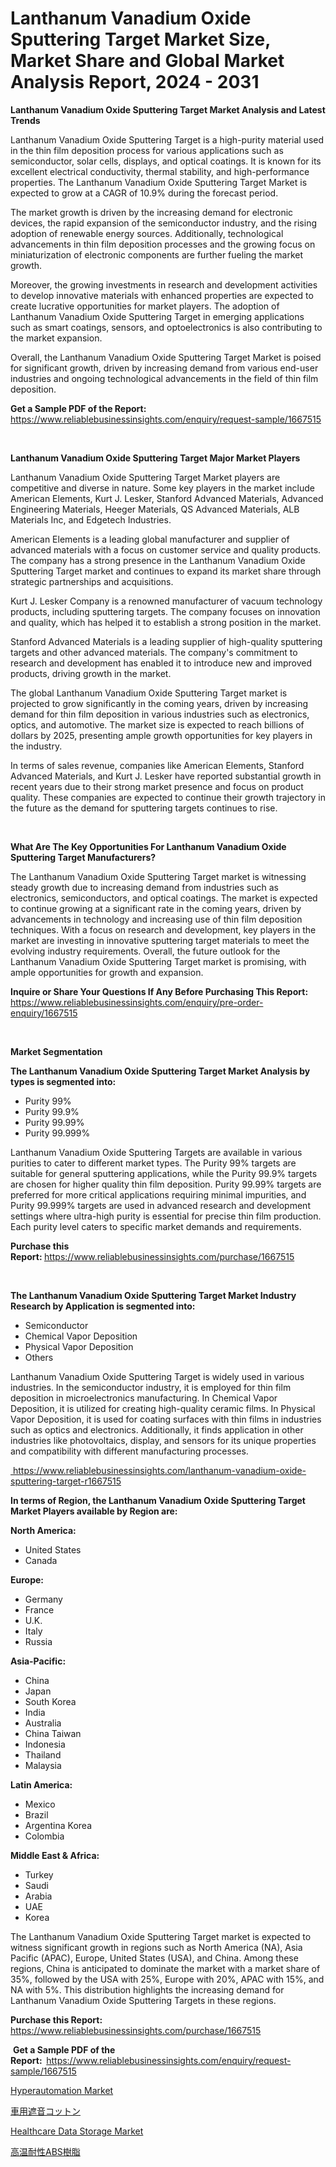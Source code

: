 <p><h1>Lanthanum Vanadium Oxide Sputtering Target Market Size, Market Share and Global Market Analysis Report, 2024 - 2031</h1></p><p><strong>Lanthanum Vanadium Oxide Sputtering Target Market Analysis and Latest Trends</strong></p>
<p><p>Lanthanum Vanadium Oxide Sputtering Target is a high-purity material used in the thin film deposition process for various applications such as semiconductor, solar cells, displays, and optical coatings. It is known for its excellent electrical conductivity, thermal stability, and high-performance properties. The Lanthanum Vanadium Oxide Sputtering Target Market is expected to grow at a CAGR of 10.9% during the forecast period.</p><p>The market growth is driven by the increasing demand for electronic devices, the rapid expansion of the semiconductor industry, and the rising adoption of renewable energy sources. Additionally, technological advancements in thin film deposition processes and the growing focus on miniaturization of electronic components are further fueling the market growth.</p><p>Moreover, the growing investments in research and development activities to develop innovative materials with enhanced properties are expected to create lucrative opportunities for market players. The adoption of Lanthanum Vanadium Oxide Sputtering Target in emerging applications such as smart coatings, sensors, and optoelectronics is also contributing to the market expansion.</p><p>Overall, the Lanthanum Vanadium Oxide Sputtering Target Market is poised for significant growth, driven by increasing demand from various end-user industries and ongoing technological advancements in the field of thin film deposition.</p></p>
<p><strong>Get a Sample PDF of the Report:&nbsp;</strong> <a href="https://www.reliablebusinessinsights.com/enquiry/request-sample/1667515">https://www.reliablebusinessinsights.com/enquiry/request-sample/1667515</a></p>
<p>&nbsp;</p>
<p><strong>Lanthanum Vanadium Oxide Sputtering Target Major Market Players</strong></p>
<p><p>Lanthanum Vanadium Oxide Sputtering Target Market players are competitive and diverse in nature. Some key players in the market include American Elements, Kurt J. Lesker, Stanford Advanced Materials, Advanced Engineering Materials, Heeger Materials, QS Advanced Materials, ALB Materials Inc, and Edgetech Industries.</p><p>American Elements is a leading global manufacturer and supplier of advanced materials with a focus on customer service and quality products. The company has a strong presence in the Lanthanum Vanadium Oxide Sputtering Target market and continues to expand its market share through strategic partnerships and acquisitions.</p><p>Kurt J. Lesker Company is a renowned manufacturer of vacuum technology products, including sputtering targets. The company focuses on innovation and quality, which has helped it to establish a strong position in the market.</p><p>Stanford Advanced Materials is a leading supplier of high-quality sputtering targets and other advanced materials. The company's commitment to research and development has enabled it to introduce new and improved products, driving growth in the market.</p><p>The global Lanthanum Vanadium Oxide Sputtering Target market is projected to grow significantly in the coming years, driven by increasing demand for thin film deposition in various industries such as electronics, optics, and automotive. The market size is expected to reach billions of dollars by 2025, presenting ample growth opportunities for key players in the industry.</p><p>In terms of sales revenue, companies like American Elements, Stanford Advanced Materials, and Kurt J. Lesker have reported substantial growth in recent years due to their strong market presence and focus on product quality. These companies are expected to continue their growth trajectory in the future as the demand for sputtering targets continues to rise.</p></p>
<p>&nbsp;</p>
<p><strong>What Are The Key Opportunities For Lanthanum Vanadium Oxide Sputtering Target Manufacturers?</strong></p>
<p><p>The Lanthanum Vanadium Oxide Sputtering Target market is witnessing steady growth due to increasing demand from industries such as electronics, semiconductors, and optical coatings. The market is expected to continue growing at a significant rate in the coming years, driven by advancements in technology and increasing use of thin film deposition techniques. With a focus on research and development, key players in the market are investing in innovative sputtering target materials to meet the evolving industry requirements. Overall, the future outlook for the Lanthanum Vanadium Oxide Sputtering Target market is promising, with ample opportunities for growth and expansion.</p></p>
<p><strong>Inquire or Share Your Questions If Any Before Purchasing This Report:</strong> <a href="https://www.reliablebusinessinsights.com/enquiry/pre-order-enquiry/1667515">https://www.reliablebusinessinsights.com/enquiry/pre-order-enquiry/1667515</a></p>
<p>&nbsp;</p>
<p><strong>Market Segmentation</strong></p>
<p><strong>The Lanthanum Vanadium Oxide Sputtering Target Market Analysis by types is segmented into:</strong></p>
<p><ul><li>Purity 99%</li><li>Purity 99.9%</li><li>Purity 99.99%</li><li>Purity 99.999%</li></ul></p>
<p><p>Lanthanum Vanadium Oxide Sputtering Targets are available in various purities to cater to different market types. The Purity 99% targets are suitable for general sputtering applications, while the Purity 99.9% targets are chosen for higher quality thin film deposition. Purity 99.99% targets are preferred for more critical applications requiring minimal impurities, and Purity 99.999% targets are used in advanced research and development settings where ultra-high purity is essential for precise thin film production. Each purity level caters to specific market demands and requirements.</p></p>
<p><strong>Purchase this Report:&nbsp;</strong><a href="https://www.reliablebusinessinsights.com/purchase/1667515">https://www.reliablebusinessinsights.com/purchase/1667515</a></p>
<p>&nbsp;</p>
<p><strong>The Lanthanum Vanadium Oxide Sputtering Target Market Industry Research by Application is segmented into:</strong></p>
<p><ul><li>Semiconductor</li><li>Chemical Vapor Deposition</li><li>Physical Vapor Deposition</li><li>Others</li></ul></p>
<p><p>Lanthanum Vanadium Oxide Sputtering Target is widely used in various industries. In the semiconductor industry, it is employed for thin film deposition in microelectronics manufacturing. In Chemical Vapor Deposition, it is utilized for creating high-quality ceramic films. In Physical Vapor Deposition, it is used for coating surfaces with thin films in industries such as optics and electronics. Additionally, it finds application in other industries like photovoltaics, display, and sensors for its unique properties and compatibility with different manufacturing processes.</p></p>
<p><a href="https://www.reliablebusinessinsights.com/lanthanum-vanadium-oxide-sputtering-target-r1667515">&nbsp;https://www.reliablebusinessinsights.com/lanthanum-vanadium-oxide-sputtering-target-r1667515</a></p>
<p><strong>In terms of Region, the Lanthanum Vanadium Oxide Sputtering Target Market Players available by Region are:</strong></p>
<p>
    <p> <strong> North America: </strong>
        <ul>
            <li>United States</li>
            <li>Canada</li>
        </ul>
        </p> 
    <p> <strong> Europe: </strong>
        <ul>
            <li>Germany</li>
            <li>France</li>
            <li>U.K.</li>
            <li>Italy</li>
            <li>Russia</li>
        </ul>
        </p> 
    <p> <strong> Asia-Pacific: </strong>
        <ul>
            <li>China</li>
            <li>Japan</li>
            <li>South Korea</li>
            <li>India</li>
            <li>Australia</li>
            <li>China Taiwan</li>
            <li>Indonesia</li>
            <li>Thailand</li>
            <li>Malaysia</li>
        </ul>
        </p> 
    <p> <strong> Latin America: </strong>
        <ul>
            <li>Mexico</li>
            <li>Brazil</li>
            <li>Argentina Korea</li>
            <li>Colombia</li>
        </ul>
        </p> 
    <p> <strong> Middle East & Africa: </strong>
        <ul>
            <li>Turkey</li>
            <li>Saudi</li>
            <li>Arabia</li>
            <li>UAE</li>
            <li>Korea</li>
        </ul>
    </p>
    </p>
<p><p>The Lanthanum Vanadium Oxide Sputtering Target market is expected to witness significant growth in regions such as North America (NA), Asia Pacific (APAC), Europe, United States (USA), and China. Among these regions, China is anticipated to dominate the market with a market share of 35%, followed by the USA with 25%, Europe with 20%, APAC with 15%, and NA with 5%. This distribution highlights the increasing demand for Lanthanum Vanadium Oxide Sputtering Targets in these regions.</p></p>
<p><strong>Purchase this Report: </strong><a href="https://www.reliablebusinessinsights.com/purchase/1667515">https://www.reliablebusinessinsights.com/purchase/1667515</a></p>
<p>&nbsp;<strong>Get a Sample PDF of the Report:&nbsp;&nbsp;</strong><a href="https://www.reliablebusinessinsights.com/enquiry/request-sample/1667515">https://www.reliablebusinessinsights.com/enquiry/request-sample/1667515</a></p>
<p><strong></strong></p>
<p><p><a href="https://github.com/okotobwrhuteie/Market-Research-Report-List-3/blob/main/hyperautomation-market.md">Hyperautomation Market</a></p><p><a href="https://github.com/LuzHills1972/Market-Research-Report-List-1/blob/main/4289758176591.md">車用遮音コットン</a></p><p><a href="https://github.com/myacatherineblakecaczo9vcsw/Market-Research-Report-List-3/blob/main/healthcare-data-storage-market.md">Healthcare Data Storage Market</a></p><p><a href="https://github.com/kegley4963/Market-Research-Report-List-2/blob/main/6547190176590.md">高温耐性ABS樹脂</a></p></p>